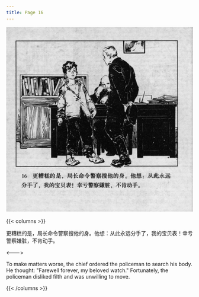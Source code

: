 ```yaml
---
title: Page 16
---
```


![biao page](./../../images/biao/seifert0726_biao_0020_016.jpg)

{{< columns >}}

更糟糕的是，局长命令警察搜他的身。他想：从此永远分手了，我的宝贝表！幸亏警察嫌脏，不肯动手。

<--->

To make matters worse, the chief ordered the policeman to search his body. He thought: "Farewell forever, my beloved watch." Fortunately, the policeman disliked filth and was unwilling to move.

{{< /columns >}}
